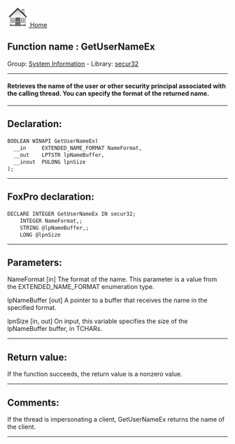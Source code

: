 [<img src="../../images/home.png"> Home ](https://github.com/VFPX/Win32API)  

## Function name : GetUserNameEx
Group: [System Information](../../functions_group.md#System_Information)  -  Library: [secur32](../../libraries.md#secur32)  
***  


#### Retrieves the name of the user or other security principal associated with the calling thread. You can specify the format of the returned name.
***  


## Declaration:
```foxpro  
BOOLEAN WINAPI GetUserNameEx(
  __in     EXTENDED_NAME_FORMAT NameFormat,
  __out    LPTSTR lpNameBuffer,
  __inout  PULONG lpnSize
);  
```  
***  


## FoxPro declaration:
```foxpro  
DECLARE INTEGER GetUserNameEx IN secur32;
	INTEGER NameFormat,;
	STRING @lpNameBuffer,;
	LONG @lpnSize  
```  
***  


## Parameters:
NameFormat [in] 
The format of the name. This parameter is a value from the EXTENDED_NAME_FORMAT enumeration type.

lpNameBuffer [out] 
A pointer to a buffer that receives the name in the specified format.

lpnSize [in, out] 
On input, this variable specifies the size of the lpNameBuffer buffer, in TCHARs.  
***  


## Return value:
If the function succeeds, the return value is a nonzero value.  
***  


## Comments:
If the thread is impersonating a client, GetUserNameEx returns the name of the client.  
  
***  

